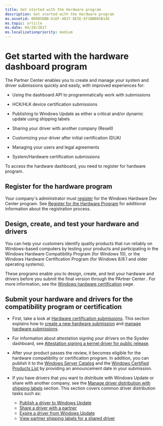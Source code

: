 ```yaml
---
title: Get started with the Hardware program
description: Get started with the Hardware program
ms.assetid: 000B5BBB-61EF-4837-8E5E-EF1BBB65B14E
ms.topic: article
ms.date: 04/20/2017
ms.localizationpriority: medium
---
```


# Get started with the hardware dashboard program

The Partner Center enables you to create and manage your system and driver submissions quickly and easily, with improved experiences for:

* Using the dashboard API to programmatically work with submissions

* HCK/HLK device certification submissions

* Publishing to Windows Update as either a critical and/or dynamic update using shipping labels

* Sharing your driver with another company (Resell)

* Customizing your driver after initial certification (DUA)

* Managing your users and legal agreements

* System/Hardware certification submissions

To access the hardware dashboard, you need to register for hardware program.

## Register for the hardware program

Your company's administrator must [register](https://go.microsoft.com/fwlink/?LinkID=828002) for the Windows Hardware Dev Center program. See [Register for the Hardware Program](register-for-the-hardware-program.md) for additional information about the registration process.

## Design, create, and test your hardware and drivers

You can help your customers identify quality products that run reliably on Windows-based computers by testing your products and participating in the Windows Hardware Compatibility Program (for Windows 10), or the Windows Hardware Certification Program (for Windows 8/8.1 and older operating systems).

These programs enable you to design, create, and test your hardware and drivers before you submit the final version through the PArtner Center . For more information, see the [Windows hardware certification](https://go.microsoft.com/fwlink/p/?LinkId=224782) page.

## Submit your hardware and drivers for the compatibility program or certification

* First, take a look at [Hardware certification submissions](hardware-certification-submissions.md). This section explains how to [create a new hardware submission](create-a-new-hardware-submission.md) and [manage hardware submissions](manage-your-hardware-submissions.md).

* For information about attestation signing your drivers on the Sysdev dashboard, see [Attestation signing a kernel driver for public release](attestation-signing-a-kernel-driver-for-public-release.md).

* After your product passes the review, it becomes eligible for the hardware compatibility or certification program. In addition, you can publish it to the [Windows Server Catalog](https://www.windowsservercatalog.com/ ) and the [Windows Certified Products List](windows-certified-products-list.md) by providing an announcement date in your submission.

* If you have drivers that you want to distribute with Windows Update or share with another company, see the [Manage driver distribution with shipping labels](manage-driver-distribution-by-submission.md) section. This section covers common driver distribution tasks such as:

  * [Publish a driver to Windows Update](publish-a-driver-to-windows-update.md)
  * [Share a driver with a partner](sharing-drivers-with-your-partners.md)
  * [Expire a driver from Windows Update](expire-a-driver-from-windows-update.md)
  * [View partner shipping labels for a shared driver](viewing-shipping-labels-for-your-shared-driver.md)
